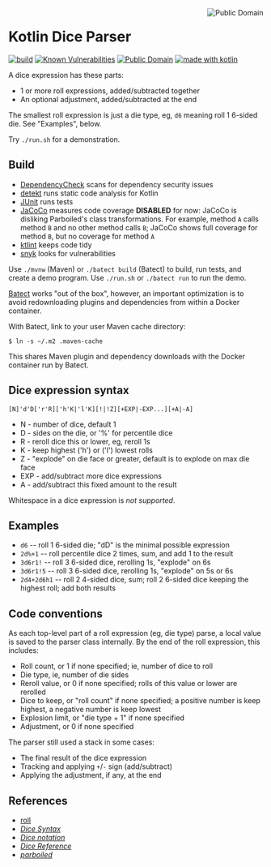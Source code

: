 <a href="LICENSE.md">
<img src="https://unlicense.org/pd-icon.png" alt="Public Domain" align="right"/>
</a>

# Kotlin Dice Parser

[![build](https://github.com/binkley/kotlin-dice/workflows/build/badge.svg)](https://github.com/binkley/kotlin-dice/actions)
[![Known Vulnerabilities](https://snyk.io/test/github/binkley/kotlin-dice/badge.svg)](https://snyk.io/test/github/binkley/kotlin-dice)
[![Public Domain](https://img.shields.io/badge/license-Public%20Domain-blue.svg)](http://unlicense.org/)
[![made with kotlin](https://img.shields.io/badge/made%20with-Kotlin-1f425f.svg)](https://kotlinlang.org/)

A dice expression has these parts:

- 1 or more roll expressions, added/subtracted together
- An optional adjustment, added/subtracted at the end

The smallest roll expression is just a die type, eg, `d6` meaning roll 1
6-sided die.  See "Examples", below.

Try `./run.sh` for a demonstration.

## Build

* [DependencyCheck](https://github.com/jeremylong/DependencyCheck) scans
for dependency security issues
* [detekt](https://github.com/arturbosch/detekt) runs static code analysis
for Kotlin
* [JUnit](https://github.com/junit-team/junit5) runs tests
* [JaCoCo](https://github.com/jacoco/jacoco) measures code coverage
  **DISABLED** for now: JaCoCo is disliking Parboiled's class transformations.
  For example, method `A` calls method `B` and no other method calls `B`;
  JaCoCo shows full coverage for method `B`, but no coverage for method `A`
* [ktlint](https://github.com/pinterest/ktlint) keeps code tidy
* [snyk](https://snyk.io/test/github/binkley/kotlin-dice) looks for
vulnerabilities

Use `./mvnw` (Maven) or `./batect build` (Batect) to build, run tests, and
create a demo program.  Use `./run.sh` or `./batect run` to run the demo.

[Batect](https://batect.dev/) works "out of the box", however, an important
optimization is to avoid redownloading plugins and dependencies from within
a Docker container.

With Batect, link to your user Maven cache directory:

```
$ ln -s ~/.m2 .maven-cache
```

This shares Maven plugin and dependency downloads with the Docker container
run by Batect.

## Dice expression syntax

```
[N]'d'D['r'R]['h'K|'l'K][!|!Z][+EXP|-EXP...][+A|-A]
```

- N - number of dice, default 1
- D - sides on the die, or '%' for percentile dice
- R - reroll dice this or lower, eg, reroll 1s
- K - keep highest ('h') or ('l') lowest rolls
- Z - "explode" on die face or greater, default is to explode on max die face
- EXP - add/subtract more dice expressions
- A - add/subtract this fixed amount to the result

Whitespace in a dice expression is _not supported_.

## Examples

- `d6` -- roll 1 6-sided die; "dD" is the minimal possible expression
- `2d%+1` -- roll percentile dice 2 times, sum, and add 1 to the result
- `3d6r1!` -- roll 3 6-sided dice, rerolling 1s, "explode" on 6s
- `3d6r1!5` -- roll 3 6-sided dice, rerolling 1s, "explode" on 5s or 6s
- `2d4+2d6h1` -- roll 2 4-sided dice, sum; roll 2 6-sided dice keeping the
  highest roll; add both results

## Code conventions

As each top-level part of a roll expression (eg, die type) parse, a local
value is saved to the parser class internally.  By the end of the roll
expression, this includes:

- Roll count, or 1 if none specified; ie, number of dice to roll
- Die type, ie, number of die sides
- Reroll value, or 0 if none specified; rolls of this value or lower are
  rerolled
- Dice to keep, or "roll count" if none specified; a positive number is
  keep highest, a negative number is keep lowest
- Explosion limit, or "die type + 1" if none specified
- Adjustment, or 0 if none specified

The parser still used a stack in some cases:

- The final result of the dice expression
- Tracking and applying `+`/`-` sign (add/subtract)
- Applying the adjustment, if any, at the end

## References

* [roll](https://github.com/matteocorti/roll#examples)
* [_Dice Syntax_](https://rollem.rocks/syntax/)
* [_Dice notation_](https://en.wikipedia.org/wiki/Dice_notation)
* [_Dice Reference_](https://wiki.roll20.net/Dice_Reference)
* [_parboiled_](https://github.com/sirthias/parboiled/wiki)
